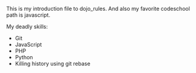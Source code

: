 This is my introduction file to dojo_rules.
And also my favorite codeschool path is javascript.

My deadly skills:
* Git
* JavaScript
* PHP
* Python
* Killing history using git rebase
